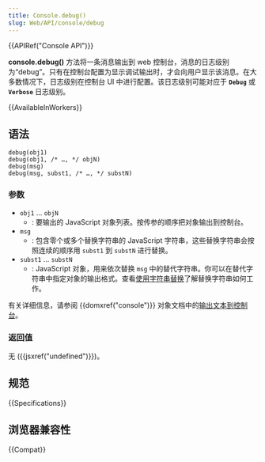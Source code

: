 ```yaml
---
title: Console.debug()
slug: Web/API/console/debug
---
```


{{APIRef("Console API")}}

**console.debug()** 方法将一条消息输出到 web 控制台，消息的日志级别为“debug”。只有在控制台配置为显示调试输出时，才会向用户显示该消息。在大多数情况下，日志级别在控制台 UI 中进行配置。该日志级别可能对应于 **`Debug`** 或 **`Verbose`** 日志级别。

{{AvailableInWorkers}}

## 语法

```js-nolint
debug(obj1)
debug(obj1, /* …, */ objN)
debug(msg)
debug(msg, subst1, /* …, */ substN)
```

### 参数

- `obj1` … `objN`
  - : 要输出的 JavaScript 对象列表。按传参的顺序把对象输出到控制台。
- `msg`
  - : 包含零个或多个替换字符串的 JavaScript 字符串，这些替换字符串会按照连续的顺序用 `subst1` 到 `substN` 进行替换。
- `subst1` … `substN`
  - : JavaScript 对象，用来依次替换 `msg` 中的替代字符串。你可以在替代字符串中指定对象的输出格式。查看[使用字符串替换](/zh-CN/docs/Web/API/console#使用字符串替换)了解替换字符串如何工作。

有关详细信息，请参阅 {{domxref("console")}} 对象文档中的[输出文本到控制台](/zh-CN/docs/Web/API/console#输出文本到控制台)。

### 返回值

无 ({{jsxref("undefined")}})。

## 规范

{{Specifications}}

## 浏览器兼容性

{{Compat}}
